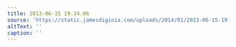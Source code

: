 ```yaml
---
title: 2013-06-15 19.34.06
source: 'https://static.jamesdigioia.com/uploads/2014/01/2013-06-15-19-34-06-scaled.jpg'
altText: ''
caption: ''
---
```


